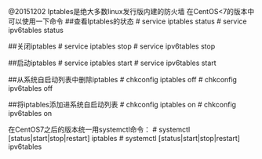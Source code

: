 @20151202
Iptables是绝大多数linux发行版内建的防火墙
在CentOS<7的版本中可以使用一下命令
##查看Iptables的状态
    # service iptables status
    # service ipv6tables status

##关闭iptables
    # service iptables stop
    # service ipv6tables stop

##启动iptables
    # service iptables start
    # service ipv6tables start

##从系统自启动列表中删除iptables
    # chkconfig iptables off
    # chkconfig ipv6tables off

##将iptables添加进系统自启动列表
    # chkconfig iptables on
    # chkconfig ipv6tables on

在CentOS7之后的版本统一用systemctl命令：
    # systemctl [status|start|stop|restart] iptables
    # systemctl [status|start|stop|restart] ipv6tables
